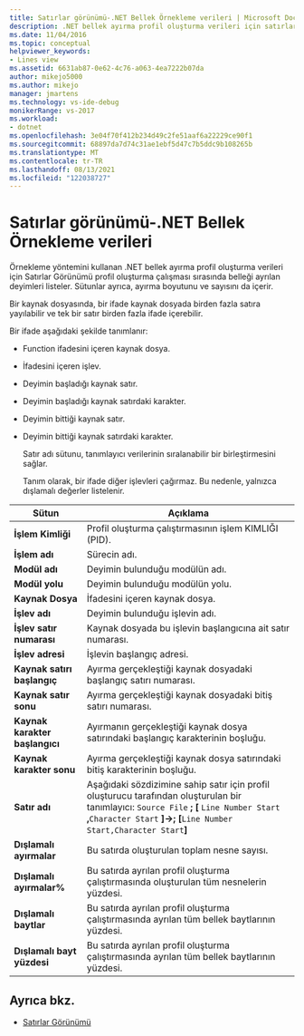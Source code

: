 ```yaml
---
title: Satırlar görünümü-.NET Bellek Örnekleme verileri | Microsoft Docs
description: .NET bellek ayırma profil oluşturma verileri için satırlar görünümünün profil oluşturma çalışması sırasında belleği ayrılan deyimleri nasıl listeleyeceğinizi öğrenin.
ms.date: 11/04/2016
ms.topic: conceptual
helpviewer_keywords:
- Lines view
ms.assetid: 6631ab87-0e62-4c76-a063-4ea7222b07da
author: mikejo5000
ms.author: mikejo
manager: jmartens
ms.technology: vs-ide-debug
monikerRange: vs-2017
ms.workload:
- dotnet
ms.openlocfilehash: 3e04f70f412b234d49c2fe51aaf6a22229ce90f1
ms.sourcegitcommit: 68897da7d74c31ae1ebf5d47c7b5ddc9b108265b
ms.translationtype: MT
ms.contentlocale: tr-TR
ms.lasthandoff: 08/13/2021
ms.locfileid: "122038727"
---
```

# <a name="lines-view---net-memory-sampling-data"></a>Satırlar görünümü-.NET Bellek Örnekleme verileri
Örnekleme yöntemini kullanan .NET bellek ayırma profil oluşturma verileri için Satırlar Görünümü profil oluşturma çalışması sırasında belleği ayrılan deyimleri listeler. Sütunlar ayrıca, ayırma boyutunu ve sayısını da içerir.

 Bir kaynak dosyasında, bir ifade kaynak dosyada birden fazla satıra yayılabilir ve tek bir satır birden fazla ifade içerebilir.

 Bir ifade aşağıdaki şekilde tanımlanır:

- Function ifadesini içeren kaynak dosya.

- İfadesini içeren işlev.

- Deyimin başladığı kaynak satır.

- Deyimin başladığı kaynak satırdaki karakter.

- Deyimin bittiği kaynak satır.

- Deyimin bittiği kaynak satırdaki karakter.

  Satır adı sütunu, tanımlayıcı verilerinin sıralanabilir bir birleştirmesini sağlar.

  Tanım olarak, bir ifade diğer işlevleri çağırmaz. Bu nedenle, yalnızca dışlamalı değerler listelenir.

|Sütun|Açıklama|
|------------|-----------------|
|**İşlem Kimliği**|Profil oluşturma çalıştırmasının işlem KIMLIĞI (PID).|
|**İşlem adı**|Sürecin adı.|
|**Modül adı**|Deyimin bulunduğu modülün adı.|
|**Modül yolu**|Deyimin bulunduğu modülün yolu.|
|**Kaynak Dosya**|İfadesini içeren kaynak dosya.|
|**İşlev adı**|Deyimin bulunduğu işlevin adı.|
|**İşlev satır numarası**|Kaynak dosyada bu işlevin başlangıcına ait satır numarası.|
|**İşlev adresi**|İşlevin başlangıç adresi.|
|**Kaynak satırı başlangıç**|Ayırma gerçekleştiği kaynak dosyadaki başlangıç satırı numarası.|
|**Kaynak satır sonu**|Ayırma gerçekleştiği kaynak dosyadaki bitiş satırı numarası.|
|**Kaynak karakter başlangıcı**|Ayırmanın gerçekleştiği kaynak dosya satırındaki başlangıç karakterinin boşluğu.|
|**Kaynak karakter sonu**|Ayırma gerçekleştiği kaynak dosya satırındaki bitiş karakterinin boşluğu.|
|**Satır adı**|Aşağıdaki sözdizimine sahip satır için profil oluşturucu tarafından oluşturulan bir tanımlayıcı: `Source File` **; [** `Line Number Start` **,**`Character Start` **]->; [**`Line Number Start,Character Start`**]**|
|**Dışlamalı ayırmalar**|Bu satırda oluşturulan toplam nesne sayısı.|
|**Dışlamalı ayırmalar%**|Bu satırda ayrılan profil oluşturma çalıştırmasında oluşturulan tüm nesnelerin yüzdesi.|
|**Dışlamalı baytlar**|Bu satırda ayrılan profil oluşturma çalıştırmasında ayrılan tüm bellek baytlarının yüzdesi.|
|**Dışlamalı bayt yüzdesi**|Bu satırda ayrılan profil oluşturma çalıştırmasında ayrılan tüm bellek baytlarının yüzdesi.|

## <a name="see-also"></a>Ayrıca bkz.
- [Satırlar Görünümü](../profiling/lines-view-sampling-data.md)
